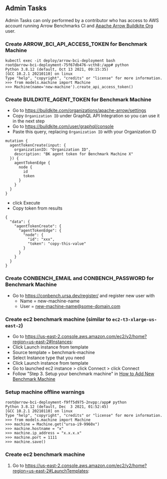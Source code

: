 ## Admin Tasks

Admin Tasks can only performed by a contributor who has access to AWS account running Arrow Benchmarks CI and 
[Apache Arrow Buildkite Org](https://buildkite.com/organizations/apache-arrow) user.

### Create ARROW_BCI_API_ACCESS_TOKEN for Benchmark Machine
```shell script
kubectl exec -it deploy/arrow-bci-deployment bash
root@arrow-bci-deployment-75f67db476-vcth8:/app# python
Python 3.8.12 (default, Oct 13 2021, 09:15:35) 
[GCC 10.2.1 20210110] on linux
Type "help", "copyright", "credits" or "license" for more information.
>>> from models.machine import Machine
>>> Machine(name='new-machine').create_api_access_token()
```

### Create BUILDKITE_AGENT_TOKEN for Benchmark Machine
- Go to https://buildkite.com/organizations/apache-arrow/settings
- Copy `Organization ID` under GraphQL API Integration so you can use it in the next step
- Go to https://buildkite.com/user/graphql/console
- Paste this query, replacing `Organization ID` with your Organization ID
```
mutation {
  agentTokenCreate(input: {
    organizationID: "Organization ID",
    description: "BK agent token for Benchmark Machine X"
  }) {
    agentTokenEdge {
      node {
        id
        token
      }
    }
  }
}
```  
- click Execute
- Copy token from results
```
{
  "data": {
    "agentTokenCreate": {
      "agentTokenEdge": {
        "node": {
          "id": "xxx",
          "token": "copy-this-value"
        }
      }
    }
  }
}
```

### Create CONBENCH_EMAIL and CONBENCH_PASSWORD for Benchmark Machine
- Go to https://conbench.ursa.dev/register/ and register new user with
    - Name = new-machine-name
    - User = new-machine-name@some-domain.com

### Create ec2 benchmark machine (similar to `ec2-t3-xlarge-us-east-2`)
- Go to https://us-east-2.console.aws.amazon.com/ec2/v2/home?region=us-east-2#Instances:
- Click Launch instance from template
- Source template = benchmark-machine
- Select Instance type that you need
- Click Launch instance from template
- Go to launched ec2 instance > click Connect > click Connect
- Follow "Step 3. Setup your benchmark machine" in [How to Add New Benchmark Machine](../docs/how-to-add-new-benchmark-machine.md)

### Setup machine offline warnings
```shell script
root@arrow-bci-deployment-f9ff5d975-2nvpp:/app# python
Python 3.8.12 (default, Dec  3 2021, 01:52:45) 
[GCC 10.2.1 20210110] on linux
Type "help", "copyright", "credits" or "license" for more information.
>>> from models.machine import Machine
>>> machine = Machine.get("ursa-i9-9960x")
>>> machine.hostname = "x"
>>> machine.ip_address = "x.x.x.x"
>>> machine.port = 1111
>>> machine.save()
```

### Create ec2 benchmark machine
1. Go to https://us-east-2.console.aws.amazon.com/ec2/v2/home?region=us-east-2#LaunchTemplates: